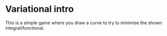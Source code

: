 # Variational intro
This is a simple game where you draw a curve to try to minimise the shown integral/functional.
